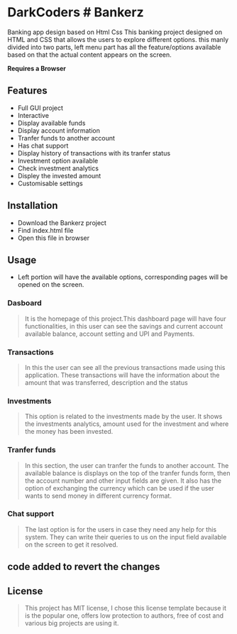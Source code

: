 # DarkCoders # Bankerz

Banking app design based on Html Css
This banking project designed on HTML and CSS that allows the users to explore different options. this manly divided into two parts, left menu part has all the feature/options available based on that the actual content appears on the screen.

**Requires a Browser**

## Features

- Full GUI project
- Interactive
- Display available funds
- Display account information
- Tranfer funds to another account
- Has chat support
- Display history of transactions with its tranfer status
- Investment option available
- Check investment analytics
- Displey the invested amount
- Customisable settings

## Installation

- Download the Bankerz project
- Find index.html file
- Open this file in browser

## Usage

- Left portion will have the available options, corresponding pages will be opened on the screen.

### Dasboard

> It is the homepage of this project.This dashboard page will have four functionalities, in this user can see the savings and current account available balance, account setting and UPI and Payments.

### Transactions

> In this the user can see all the previous transactions made using this application. These transactions will have the information about the amount that was transferred, description and the status

### Investments

> This option is related to the investments made by the user. It shows the investments analytics, amount used for the investment and where the money has been invested.

### Tranfer funds

> In this section, the user can tranfer the funds to another account. The available balance is displays on the top of the tranfer funds form, then the account number and other input fields are given. It also has the option of exchanging the currency which can be used if the user wants to send money in different currency format.

### Chat support

> The last option is for the users in case they need any help for this system. They can write their queries to us on the input field available on the screen to get it resolved.

## code added to revert the changes

## License

> This project has MIT license, I chose this license template because it is the popular one, offers low protection to authors, free of cost and various big projects are using it.
